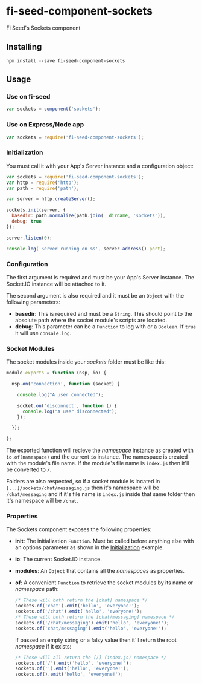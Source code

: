 # fi-seed-component-sockets
Fi Seed's Sockets component

## Installing

```
npm install --save fi-seed-component-sockets
```

## Usage
### Use on fi-seed

```js
var sockets = component('sockets');
```

### Use on Express/Node app

```js
var sockets = require('fi-seed-component-sockets');
```

### Initialization
You must call it with your App's Server instance and a configuration object:

```js
var sockets = require('fi-seed-component-sockets');
var http = require('http');
var path = require('path');

var server = http.createServer();

sockets.init(server, {
  basedir: path.normalize(path.join(__dirname, 'sockets')),
  debug: true
});

server.listen(0);

console.log('Server running on %s', server.address().port);
```

### Configuration
The first argument is required and must be your App's Server instance. The Socket.IO instance will be attached to it.

The second argument is also required and it must be an `Object` with the following parameters:
- **basedir**: This is required and must be a `String`. This should point to the absolute path where the socket module's scripts are located.
- **debug**: This parameter can be a `Function` to log with or a `Boolean`. If `true` it will use `console.log`.

### Socket Modules
The socket modules inside your *sockets* folder must be like this:

```js
module.exports = function (nsp, io) {

  nsp.on('connection', function (socket) {

    console.log("A user connected");

    socket.on('disconnect', function () {
      console.log("A user disconnected");
    });

  });

};
```

The exported function will recieve the *namespace* instance as created with `io.of(namespace)` and the current `io` instance. The namespace is created with the module's file name. If the module's file name is `index.js` then it'll be converted to `/`.

Folders are also respected, so if a socket module is located in `[...]/sockets/chat/messaging.js` then it's namespace will be `/chat/messaging` and if it's file name is `index.js` inside that same folder then it's namespace will be `/chat`.

### Properties
The Sockets component exposes the following properties:
- **init**: The initialization `Function`. Must be called before anything else with an options parameter as shown in the [Initialization](#initialization) example.
- **io**: The current Socket.IO instance.
- **modules**: An `Object` that contains all the *namespaces* as properties.
- **of**: A convenient `Function` to retrieve the socket modules by its name or *namespace* path:

  ```js
  /* These will both return the [chat] namespace */
  sockets.of('chat').emit('hello', 'everyone!');
  sockets.of('/chat').emit('hello', 'everyone!');
  /* These will both return the [chat/messaging] namespace */
  sockets.of('/chat/messaging').emit('hello', 'everyone!');
  sockets.of('chat/messaging').emit('hello', 'everyone!');
  ```

  If passed an empty string or a falsy value then it'll return the root *namespace* if it exists:

  ```js
  /* These will all return the [/] (index.js) namespace */
  sockets.of('/').emit('hello', 'everyone!');
  sockets.of('').emit('hello', 'everyone!');
  sockets.of().emit('hello', 'everyone!');
  ```
